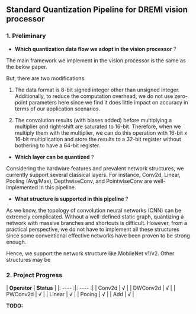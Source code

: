 ## **Standard Quantization Pipeline for DREMI vision processor**


### **1. Preliminary**

- **Which quantization data flow we adopt in the vision processor** ?

The main framework we implement in the vision processor is the same as the below paper.


But, there are two modifications:

1. The data format is 8-bit signed integer other than unsigned integer. Additionally,
to reduce the computation overhead, we do not use zero-point parameters here since
we find it does little impact on accuracy in terms of our application scenarios.

2. The convolution results (with biases added) before multiplying a multiplier and 
right-shift are saturated to 16-bit. Therefore, when we multiply them with the
multiplier, we can do this operation with 16-bit x 16-bit multiplication and store
the results to a 32-bit register without bothering to have a 64-bit register.


- **Which layer can be quantized** ?

Considering the hardware features and prevalent network structures, we currently
support several classical layers. For instance, Conv2d, Linear, Pooling (Avg/Max),
DepthwiseConv, and PointwiseConv are well-implemented in this pipeline.


- **What structure is supported in this pipeline** ?

As we know, the topology of convolution neural networks (CNN) can be extremely 
complicated. Without a well-defined static graph, quantizing a network with
massive branches and shortcuts is difficult. However, from a practical perspective,
we do not have to implement all these structures since some conventional effective
networks have been proven to be strong enough. 

Hence, we support the network structure like MobileNet v1/v2. Other structures may
be 


### 2. Project Progress

| **Operator** |  **Status**  |
|:  ----  :|:  ----  :|
|  Conv2d  |     √    |
|  DWConv2d  |     √    |
|  PWConv2d  |     √    |
|  Linear  |     √    |
|  Pooing  |     √    |
|   Add    |     √    |

**TODO:** 
